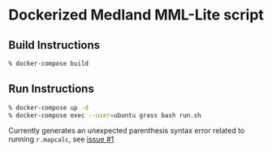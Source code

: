 # Dockerized Medland MML-Lite script

## Build Instructions

```bash
% docker-compose build
```

## Run Instructions

```bash
% docker-compose up -d
% docker-compose exec --user=ubuntu grass bash run.sh
```

Currently generates an unexpected parenthesis syntax error related to running `r.mapcalc`, see [issue #1](https://github.com/comses/example-medland/issues/1)

